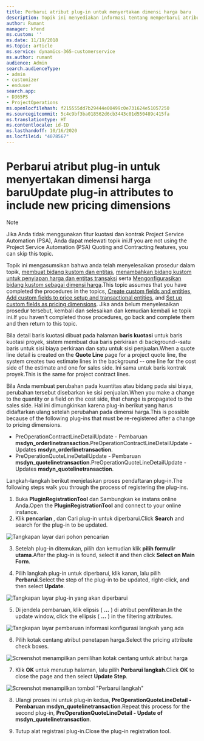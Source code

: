 ```yaml
---
title: Perbarui atribut plug-in untuk menyertakan dimensi harga baru
description: Topik ini menyediakan informasi tentang memperbarui atribut plug-in untuk dimensi harga.
author: Rumant
manager: kfend
ms.custom: ''
ms.date: 11/19/2018
ms.topic: article
ms.service: dynamics-365-customerservice
ms.author: rumant
audience: Admin
search.audienceType:
- admin
- customizer
- enduser
search.app:
- D365PS
- ProjectOperations
ms.openlocfilehash: f215555dd7b29444e00499c0e731624e51057250
ms.sourcegitcommit: 5c4c9bf3ba018562d6cb3443c01d550489c415fa
ms.translationtype: HT
ms.contentlocale: id-ID
ms.lasthandoff: 10/16/2020
ms.locfileid: "4078567"
---
```

# <a name="update-plug-in-attributes-to-include-new-pricing-dimensions"></a><span data-ttu-id="bd525-103">Perbarui atribut plug-in untuk menyertakan dimensi harga baru</span><span class="sxs-lookup"><span data-stu-id="bd525-103">Update plug-in attributes to include new pricing dimensions</span></span>

> [!NOTE]
> <span data-ttu-id="bd525-104">Jika Anda tidak menggunakan fitur kuotasi dan kontrak Project Service Automation (PSA), Anda dapat melewati topik ini.</span><span class="sxs-lookup"><span data-stu-id="bd525-104">If you are not using the Project Service Automation (PSA) Quoting and Contracting features, you can skip this topic.</span></span>

<span data-ttu-id="bd525-105">Topik ini mengasumsikan bahwa anda telah menyelesaikan prosedur dalam topik, [membuat bidang kustom dan entitas](create-custom-fields-entities.md), [menambahkan bidang kustom untuk penyiapan harga dan entitas transaksi](field-references.md) serta [Mengonfigurasikan bidang kustom sebagai dimensi harga](set-up-pricing-dimensions.md).</span><span class="sxs-lookup"><span data-stu-id="bd525-105">This topic assumes that you have completed the procedures in the topics, [Create custom fields and entities](create-custom-fields-entities.md), [Add custom fields to price setup and transactional entities](field-references.md), and [Set up custom fields as pricing dimensions](set-up-pricing-dimensions.md).</span></span> <span data-ttu-id="bd525-106">Jika anda belum menyelesaikan prosedur tersebut, kembali dan selesaikan dan kemudian kembali ke topik ini.</span><span class="sxs-lookup"><span data-stu-id="bd525-106">If you haven't completed those procedures, go back and complete them and then return to this topic.</span></span>

<span data-ttu-id="bd525-107">Bila detail baris kuotasi dibuat pada halaman **baris kuotasi** untuk baris kuotasi proyek, sistem membuat dua baris perkiraan di background--satu baris untuk sisi biaya perkiraan dan satu untuk sisi penjualan.</span><span class="sxs-lookup"><span data-stu-id="bd525-107">When a quote line detail is created on the **Quote Line** page for a project quote line, the system creates two estimate lines in the background -- one line for the cost side of the estimate and one for sales side.</span></span> <span data-ttu-id="bd525-108">Ini sama untuk baris kontrak proyek.</span><span class="sxs-lookup"><span data-stu-id="bd525-108">This is the same  for project contract lines.</span></span>

<span data-ttu-id="bd525-109">Bila Anda membuat perubahan pada kuantitas atau bidang pada sisi biaya, perubahan tersebut disebarkan ke sisi penjualan.</span><span class="sxs-lookup"><span data-stu-id="bd525-109">When you make a change to the quantity or a field on the cost side, that change is propagated to the sales side.</span></span> <span data-ttu-id="bd525-110">Hal ini dimungkinkan karena plug-in berikut yang harus didaftarkan ulang setelah perubahan pada dimensi harga.</span><span class="sxs-lookup"><span data-stu-id="bd525-110">This is possible because of the following plug-ins that must be re-registered after a change to pricing dimensions.</span></span>

- <span data-ttu-id="bd525-111">PreOperationContractLineDetailUpdate - Pembaruan **msdyn_orderlinetransaction**.</span><span class="sxs-lookup"><span data-stu-id="bd525-111">PreOperationContractLineDetailUpdate - Updates **msdyn_orderlinetransaction**.</span></span>
- <span data-ttu-id="bd525-112">PreOperationQuoteLineDetailUpdate - Pembaruan **msdyn_quotelinetransaction**.</span><span class="sxs-lookup"><span data-stu-id="bd525-112">PreOperationQuoteLineDetailUpdate - Updates **msdyn_quotelinetransaction**.</span></span>

<span data-ttu-id="bd525-113">Langkah-langkah berikut menjelaskan proses pendaftaran plug-in.</span><span class="sxs-lookup"><span data-stu-id="bd525-113">The following steps walk you through the process of registering the plug-ins.</span></span>

1. <span data-ttu-id="bd525-114">Buka **PluginRegistrationTool** dan Sambungkan ke instans online Anda.</span><span class="sxs-lookup"><span data-stu-id="bd525-114">Open the **PluginRegistrationTool** and connect to your online instance.</span></span>
2. <span data-ttu-id="bd525-115">Klik **pencarian** , dan Cari plug-in untuk diperbarui.</span><span class="sxs-lookup"><span data-stu-id="bd525-115">Click **Search** and search for the plug-in to be updated.</span></span>

 ![Tangkapan layar dari pohon pencarian](media/PRT-1.png)

3. <span data-ttu-id="bd525-117">Setelah plug-in ditemukan, pilih dan kemudian klik **pilih formulir utama**.</span><span class="sxs-lookup"><span data-stu-id="bd525-117">After the plug-in is found, select it and then click **Select on Main Form**.</span></span>

4. <span data-ttu-id="bd525-118">Pilih langkah plug-in untuk diperbarui, klik kanan, lalu pilih **Perbarui**.</span><span class="sxs-lookup"><span data-stu-id="bd525-118">Select the step of the plug-in to be updated, right-click, and then select **Update**.</span></span>

 ![Tangkapan layar plug-in yang akan diperbarui](media/PRT-2.png)
 
5. <span data-ttu-id="bd525-120">Di jendela pembaruan, klik elipsis ( **...** ) di atribut pemfilteran.</span><span class="sxs-lookup"><span data-stu-id="bd525-120">In the update window, click the ellipsis ( **...** ) in the filtering attributes.</span></span>

 ![Tangkapan layar pembaruan informasi konfigurasi langkah yang ada](media/PRT-3.png)
 
6. <span data-ttu-id="bd525-122">Pilih kotak centang atribut penetapan harga.</span><span class="sxs-lookup"><span data-stu-id="bd525-122">Select the pricing attribute check boxes.</span></span>

 ![Screenshot menampilkan pemilihan kotak centang untuk atribut harga](media/PRT-4.png)

7. <span data-ttu-id="bd525-124">Klik **OK** untuk menutup halaman, lalu pilih **Perbarui langkah**.</span><span class="sxs-lookup"><span data-stu-id="bd525-124">Click **OK** to close the page and then select **Update Step**.</span></span>

 ![Screenshot menampilkan tombol "Perbarui langkah"](media/PRT-5.png)
 
8. <span data-ttu-id="bd525-126">Ulangi proses ini untuk plug-in kedua, **PreOperationQuoteLineDetail - Pembaruan msdyn_quotelinetransaction**.</span><span class="sxs-lookup"><span data-stu-id="bd525-126">Repeat this process for the second plug-in, **PreOperationQuoteLineDetail - Update of msdyn_quotelinetransaction**.</span></span>

9. <span data-ttu-id="bd525-127">Tutup alat registrasi plug-in.</span><span class="sxs-lookup"><span data-stu-id="bd525-127">Close the plug-in registration tool.</span></span>

